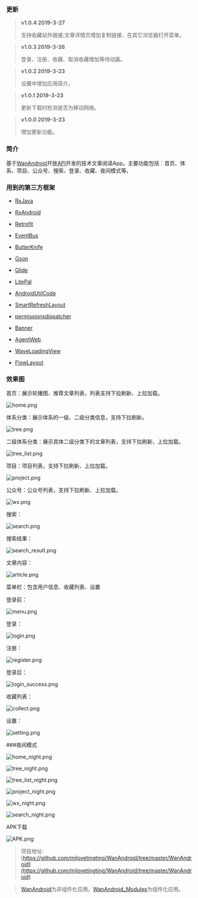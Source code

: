 ### 更新

> **v1.0.4 2019-3-27**
> 
> 支持收藏站外链接;文章详情页增加复制链接、在其它浏览器打开菜单。

> **v1.0.3 2019-3-26**
> 
> 登录、注册、收藏、取消收藏增加等待动画。

> **v1.0.2 2019-3-23**
> 
> 设置中增加应用简介。

> **v1.0.1 2019-3-23**
> 
> 更新下载时检测是否为移动网络。

> **v1.0.0 2019-3-23**
> 
> 增加更新功能。

### 简介

基于[WanAndroid](http://www.wanandroid.com/ "WanAndroid")开放[API](http://www.wanandroid.com/blog/show/2 "API")开发的技术文章阅读App。主要功能包括：首页、体系、项目、公众号、搜索、登录、收藏、夜间模式等。


### 用到的第三方框架

- [RxJava](https://github.com/ReactiveX/RxJava "RxJava")

- [RxAndroid](https://github.com/ReactiveX/RxAndroid "RxAndroid")

- [Retrofit](https://github.com/square/retrofit "Retrofit")
 
- [EventBus](https://github.com/greenrobot/EventBus "EventBus")

- [ButterKnife](https://github.com/JakeWharton/butterknife "ButterKnife")

- [Gson](https://github.com/google/gson "Gson")

- [Glide](https://github.com/bumptech/glide "Glide")

- [LitePal](https://github.com/LitePalFramework/LitePal "LitePal")
 
- [AndroidUtilCode](https://github.com/Blankj/AndroidUtilCode "AndroidUtilCode")

- [SmartRefreshLayout](https://github.com/scwang90/SmartRefreshLayout "SmartRefreshLayout")

- [permissionsdispatcher](https://github.com/permissions-dispatcher/PermissionsDispatcher "PermissionsDispatcher")

- [Banner](https://github.com/youth5201314/banner "Banner")
 
- [AgentWeb](https://github.com/Justson/AgentWeb "AgentWeb")

- [WaveLoadingView](https://github.com/tangqi92/WaveLoadingView "WaveLoadingView")

- [FlowLayout](https://github.com/hongyangAndroid/FlowLayout "FlowLayout")

### 效果图

首页：展示轮播图、推荐文章列表，列表支持下拉刷新、上拉加载。

![home.png](https://upload-images.jianshu.io/upload_images/3381990-b4759eb9b1e977aa.png?imageMogr2/auto-orient/strip%7CimageView2/2/w/1240)


体系分类：展示体系的一级、二级分类信息，支持下拉刷新。

![tree.png](https://upload-images.jianshu.io/upload_images/3381990-750e230bc0892575.png?imageMogr2/auto-orient/strip%7CimageView2/2/w/1240)


二级体系分类：展示具体二级分类下的文章列表，支持下拉刷新、上拉加载。

![tree_list.png](https://upload-images.jianshu.io/upload_images/3381990-ed097c82d3fba296.png?imageMogr2/auto-orient/strip%7CimageView2/2/w/1240)


项目：项目列表，支持下拉刷新、上拉加载。

![project.png](https://upload-images.jianshu.io/upload_images/3381990-79fd09ff4c1971f4.png?imageMogr2/auto-orient/strip%7CimageView2/2/w/1240)


公众号：公众号列表，支持下拉刷新、上拉加载。

![wx.png](https://upload-images.jianshu.io/upload_images/3381990-12a40228b9c8387b.png?imageMogr2/auto-orient/strip%7CimageView2/2/w/1240)


搜索：

![search.png](https://upload-images.jianshu.io/upload_images/3381990-665e495de9033b22.png?imageMogr2/auto-orient/strip%7CimageView2/2/w/1240)


搜索结果：

![search_result.png](https://upload-images.jianshu.io/upload_images/3381990-8e3c3c96b99cd7c5.png?imageMogr2/auto-orient/strip%7CimageView2/2/w/1240)



文章内容：

![article.png](https://upload-images.jianshu.io/upload_images/3381990-1e98f9ab8453037a.png?imageMogr2/auto-orient/strip%7CimageView2/2/w/1240)


菜单栏：包含用户信息、收藏列表、设置

登录前：

![menu.png](https://upload-images.jianshu.io/upload_images/3381990-578097b1da26ebe1.png?imageMogr2/auto-orient/strip%7CimageView2/2/w/1240)


登录：

![login.png](https://upload-images.jianshu.io/upload_images/3381990-27fde90d54130bc6.png?imageMogr2/auto-orient/strip%7CimageView2/2/w/1240)


注册：

![register.png](https://upload-images.jianshu.io/upload_images/3381990-6c9cd5263967faf8.png?imageMogr2/auto-orient/strip%7CimageView2/2/w/1240)


登录后：

![login_success.png](https://upload-images.jianshu.io/upload_images/3381990-345652a504199a5c.png?imageMogr2/auto-orient/strip%7CimageView2/2/w/1240)


收藏列表：

![collect.png](https://upload-images.jianshu.io/upload_images/3381990-a035fa912fda026a.png?imageMogr2/auto-orient/strip%7CimageView2/2/w/1240)


设置：

![setting.png](https://upload-images.jianshu.io/upload_images/3381990-6a28adf5d7267010.png?imageMogr2/auto-orient/strip%7CimageView2/2/w/1240)


###夜间模式

![home_night.png](https://upload-images.jianshu.io/upload_images/3381990-438d2a63f437888e.png?imageMogr2/auto-orient/strip%7CimageView2/2/w/1240)


![tree_night.png](https://upload-images.jianshu.io/upload_images/3381990-63512dfe23b0e92f.png?imageMogr2/auto-orient/strip%7CimageView2/2/w/1240)


![tree_list_night.png](https://upload-images.jianshu.io/upload_images/3381990-8ea3f467adb1069c.png?imageMogr2/auto-orient/strip%7CimageView2/2/w/1240)

![project_night.png](https://upload-images.jianshu.io/upload_images/3381990-051c95606bb80861.png?imageMogr2/auto-orient/strip%7CimageView2/2/w/1240)



![wx_night.png](https://upload-images.jianshu.io/upload_images/3381990-0a1fca0b22befc1b.png?imageMogr2/auto-orient/strip%7CimageView2/2/w/1240)


![search_night.png](https://upload-images.jianshu.io/upload_images/3381990-14a8b502fb2c8510.png?imageMogr2/auto-orient/strip%7CimageView2/2/w/1240)

APK下载

![APK.png](https://upload-images.jianshu.io/upload_images/3381990-c447044cc042061a.png?imageMogr2/auto-orient/strip%7CimageView2/2/w/1240)


> 项目地址:[https://github.com/milovetingting/WanAndroid/tree/master/WanAndroid](https://github.com/milovetingting/WanAndroid/tree/master/WanAndroid)

> [WanAndroid](https://github.com/milovetingting/WanAndroid/tree/master/WanAndroid "WanAndroid")为非组件化应用。[WanAndroid_Modules](https://github.com/milovetingting/WanAndroid/tree/master/WanAndroid_Modules "WanAndroid_Modules")为组件化应用。
